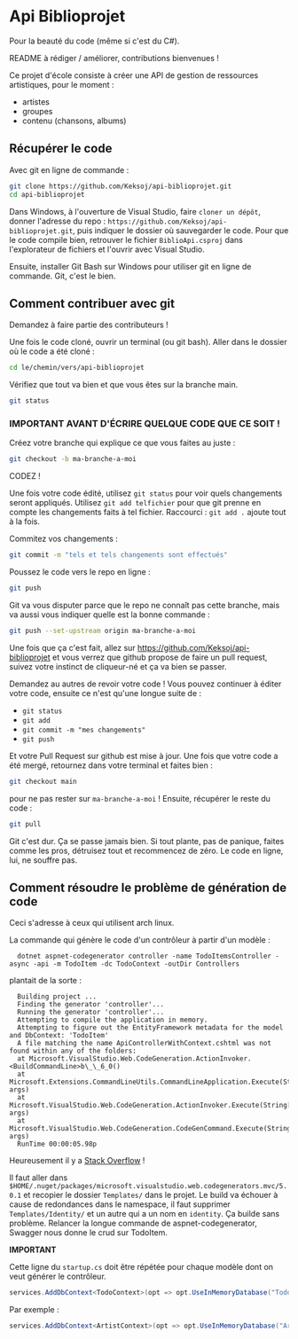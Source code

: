 # Api Biblioprojet

Pour la beauté du code (même si c'est du C#).

README à rédiger / améliorer, contributions bienvenues !

Ce projet d'école consiste à créer une API de gestion de ressources artistiques, pour le moment :

-   artistes
-   groupes
-   contenu (chansons, albums)

## Récupérer le code

Avec git en ligne de commande :

```sh
git clone https://github.com/Keksoj/api-biblioprojet.git
cd api-biblioprojet
```

Dans Windows, à l'ouverture de Visual Studio, faire `cloner un dépôt`, donner l'adresse du repo : `https://github.com/Keksoj/api-biblioprojet.git`, puis indiquer le dossier où sauvegarder le code.
Pour que le code compile bien, retrouver le fichier `BiblioApi.csproj` dans l'explorateur de fichiers et l'ouvrir avec Visual Studio.

Ensuite, installer Git Bash sur Windows pour utiliser git en ligne de commande. Git, c'est le bien.

## Comment contribuer avec git

Demandez à faire partie des contributeurs !

Une fois le code cloné, ouvrir un terminal (ou git bash). Aller dans le dossier où le code a été cloné :

```sh
cd le/chemin/vers/api-biblioprojet
```

Vérifiez que tout va bien et que vous êtes sur la branche main.

```sh
git status
```

### IMPORTANT AVANT D'ÉCRIRE QUELQUE CODE QUE CE SOIT !

Créez votre branche qui explique ce que vous faites au juste :

```sh
git checkout -b ma-branche-a-moi
```

CODEZ !

Une fois votre code édité, utilisez `git status` pour voir quels changements seront appliqués. Utilisez `git add telfichier` pour que git prenne en compte les changements faits à tel fichier. Raccourci : `git add .` ajoute tout à la fois.

Commitez vos changements :

```sh
git commit -m "tels et tels changements sont effectués"
```

Poussez le code vers le repo en ligne :

```sh
git push
```

Git va vous disputer parce que le repo ne connaît pas cette branche, mais va aussi vous indiquer quelle est la bonne commande :

```sh
git push --set-upstream origin ma-branche-a-moi
```

Une fois que ça c'est fait, allez sur <https://github.com/Keksoj/api-biblioprojet> et vous verrez que github propose de faire un pull request, suivez votre instinct de cliqueur-né et ça va bien se passer.

Demandez au autres de revoir votre code ! Vous pouvez continuer à éditer votre code, ensuite ce n'est qu'une longue suite de :

-   `git status`
-   `git add`
-   `git commit -m "mes changements"`
-   `git push`

Et votre Pull Request sur github est mise à jour. Une fois que votre code a été mergé, retournez dans votre terminal et faites bien :

```sh
git checkout main
```

pour ne pas rester sur `ma-branche-a-moi` ! Ensuite, récupérer le reste du code :

```sh
git pull
```

Git c'est dur. Ça se passe jamais bien. Si tout plante, pas de panique, faites comme les pros, détruisez tout et recommencez de zéro. Le code en ligne, lui, ne souffre pas.

## Comment résoudre le problème de génération de code

Ceci s'adresse à ceux qui utilisent arch linux.

La commande qui génère le code d'un contrôleur à partir d'un modèle :

      dotnet aspnet-codegenerator controller -name TodoItemsController -async -api -m TodoItem -dc TodoContext -outDir Controllers

plantait de la sorte :

      Building project ...
      Finding the generator 'controller'...
      Running the generator 'controller'...
      Attempting to compile the application in memory.
      Attempting to figure out the EntityFramework metadata for the model and DbContext: 'TodoItem'
      A file matching the name ApiControllerWithContext.cshtml was not found within any of the folders:
      at Microsoft.VisualStudio.Web.CodeGeneration.ActionInvoker.<BuildCommandLine>b\_\_6_0()
      at Microsoft.Extensions.CommandLineUtils.CommandLineApplication.Execute(String[] args)
      at Microsoft.VisualStudio.Web.CodeGeneration.ActionInvoker.Execute(String[] args)
      at Microsoft.VisualStudio.Web.CodeGeneration.CodeGenCommand.Execute(String[] args)
      RunTime 00:00:05.98p

Heureusement il y a [Stack Overflow](https://stackoverflow.com/questions/63361534/attempting-to-figure-out-the-entityframework-metadata-for-the-model-and-dbcontex) !

Il faut aller dans `$HOME/.nuget/packages/microsoft.visualstudio.web.codegenerators.mvc/5.0.1` et recopier le dossier `Templates/` dans le projet. Le build va échouer à cause de redondances dans le namespace, il faut supprimer `Templates/Identity/` et un autre qui a un nom en `identity`. Ça builde sans problème. Relancer la longue commande de aspnet-codegenerator, Swagger nous donne le crud sur TodoItem.

**IMPORTANT**

Cette ligne du `startup.cs` doit être répétée pour chaque modèle dont on veut générer le contrôleur.

```cs
services.AddDbContext<TodoContext>(opt => opt.UseInMemoryDatabase("TodoList"));
```

Par exemple :

```cs
services.AddDbContext<ArtistContext>(opt => opt.UseInMemoryDatabase("Artistlist"));
```
